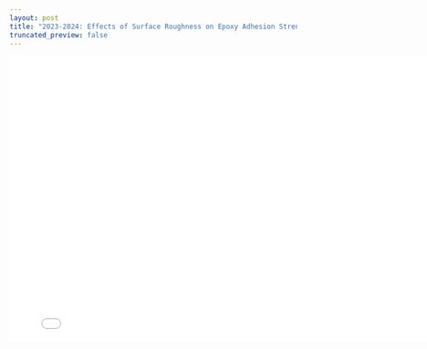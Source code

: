 ```yaml
---
layout: post
title: "2023-2024: Effects of Surface Roughness on Epoxy Adhesion Strength Between Aluminum and Carbon Fiber"
truncated_preview: false
---
```


<embed src="/2_671_Paper_2_Column.pdf" width="800" height="500" 
 type="application/pdf">